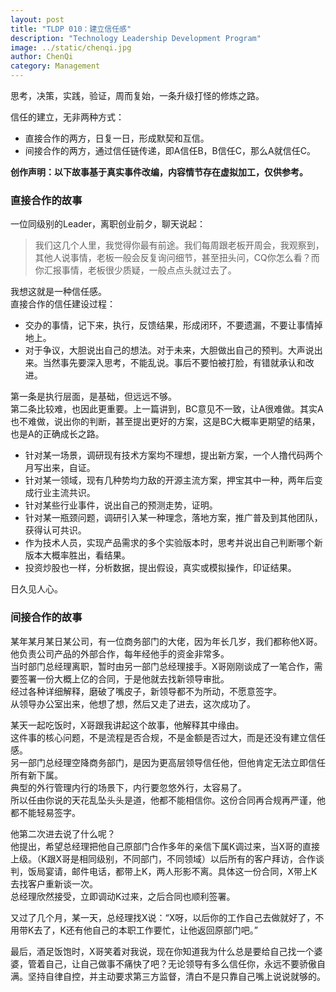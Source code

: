 ```yaml
---
layout: post
title: "TLDP 010：建立信任感"
description: "Technology Leadership Development Program"
image: ../static/chenqi.jpg
author: ChenQi
category: Management
---
```


思考，决策，实践，验证，周而复始，一条升级打怪的修炼之路。

信任的建立，无非两种方式：

+ 直接合作的两方，日复一日，形成默契和互信。
+ 间接合作的两方，通过信任链传递，即A信任B，B信任C，那么A就信任C。

**创作声明：以下故事基于真实事件改编，内容情节存在虚拟加工，仅供参考。**

### 直接合作的故事

一位同级别的Leader，离职创业前夕，聊天说起：

> 我们这几个人里，我觉得你最有前途。我们每周跟老板开周会，我观察到，其他人说事情，老板一般会反复询问细节，甚至扭头问，CQ你怎么看？而你汇报事情，老板很少质疑，一般点点头就过去了。

我想这就是一种信任感。  
直接合作的信任建设过程：

+ 交办的事情，记下来，执行，反馈结果，形成闭环，不要遗漏，不要让事情掉地上。
+ 对于争议，大胆说出自己的想法。对于未来，大胆做出自己的预判。大声说出来。当然事先要深入思考，不能乱说。事后不要怕被打脸，有错就承认和改进。

第一条是执行层面，是基础，但远远不够。  
第二条比较难，也因此更重要。上一篇讲到，BC意见不一致，让A很难做。其实A也不难做，说出你的判断，甚至提出更好的方案，这是BC大概率更期望的结果，也是A的正确成长之路。  

+ 针对某一场景，调研现有技术方案均不理想，提出新方案，一个人撸代码两个月写出来，自证。
+ 针对某一领域，现有几种势均力敌的开源主流方案，押宝其中一种，两年后变成行业主流共识。
+ 针对某些行业事件，说出自己的预测走势，证明。
+ 针对某一瓶颈问题，调研引入某一种理念，落地方案，推广普及到其他团队，获得认可共识。
+ 作为技术人员，实现产品需求的多个实验版本时，思考并说出自己判断哪个新版本大概率胜出，看结果。
+ 投资炒股也一样，分析数据，提出假设，真实或模拟操作，印证结果。

日久见人心。

### 间接合作的故事

某年某月某日某公司，有一位商务部门的大佬，因为年长几岁，我们都称他X哥。他负责公司产品的外部合作，每年经他手的资金非常多。  
当时部门总经理离职，暂时由另一部门总经理接手。X哥刚刚谈成了一笔合作，需要签署一份大概上亿的合同，于是他就去找新领导审批。  
经过各种详细解释，磨破了嘴皮子，新领导都不为所动，不愿意签字。  
从领导办公室出来，他想了想，然后又走了进去，这次成功了。  

某天一起吃饭时，X哥跟我讲起这个故事，他解释其中缘由。  
这件事的核心问题，不是流程是否合规，不是金额是否过大，而是还没有建立信任感。  
另一部门总经理空降商务部门，是因为更高层领导信任他，但他肯定无法立即信任所有新下属。  
典型的外行管理内行的场景下，内行要忽悠外行，太容易了。  
所以任由你说的天花乱坠头头是道，他都不能相信你。这份合同再合规再严谨，他都不能轻易签字。  

他第二次进去说了什么呢？  
他提出，希望总经理把他自己原部门合作多年的亲信下属K调过来，当X哥的直接上级。（K跟X哥是相同级别，不同部门，不同领域）以后所有的客户拜访，合作谈判，饭局宴请，邮件电话，都带上K，两人形影不离。具体这一份合同，X带上K去找客户重新谈一次。  
总经理欣然接受，立即调动K过来，之后合同也顺利签署。  

又过了几个月，某一天，总经理找X说：“X呀，以后你的工作自己去做就好了，不用带K去了，K还有他自己的本职工作要忙，让他返回原部门吧。”

最后，酒足饭饱时，X哥笑着对我说，现在你知道我为什么总是要给自己找一个婆婆，管着自己，让自己做事不痛快了吧？无论领导有多么信任你，永远不要骄傲自满。坚持自律自控，并主动要求第三方监督，清白不是只靠自己嘴上说说就够的。
